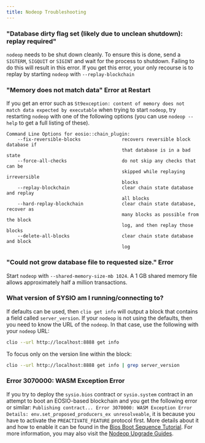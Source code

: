 ```yaml
---
title: Nodeop Troubleshooting
---
```


### "Database dirty flag set (likely due to unclean shutdown): replay required"

`nodeop` needs to be shut down cleanly. To ensure this is done, send a `SIGTERM`, `SIGQUIT` or `SIGINT` and wait for the process to shutdown. Failing to do this will result in this error. If you get this error, your only recourse is to replay by starting `nodeop` with `--replay-blockchain` 

### "Memory does not match data" Error at Restart

If you get an error such as `St9exception: content of memory does not match data expected by executable` when trying to start `nodeop`, try restarting `nodeop` with one of the following options (you can use `nodeop --help` to get a full listing of these).

```
Command Line Options for eosio::chain_plugin:
    --fix-reversible-blocks               recovers reversible block database if 
                                          that database is in a bad state
    --force-all-checks                    do not skip any checks that can be 
                                          skipped while replaying irreversible 
                                          blocks
    --replay-blockchain                   clear chain state database and replay 
                                          all blocks
    --hard-replay-blockchain              clear chain state database, recover as 
                                          many blocks as possible from the block 
                                          log, and then replay those blocks
    --delete-all-blocks                   clear chain state database and block 
                                          log
```

### "Could not grow database file to requested size." Error

Start `nodeop` with `--shared-memory-size-mb 1024`. A 1 GB shared memory file allows approximately half a million transactions.

### What version of SYSIO am I running/connecting to?

If defaults can be used, then `clio get info` will output a block that contains a field called `server_version`.  If your `nodeop` is not using the defaults, then you need to know the URL of the `nodeop`. In that case, use the following with your `nodeop` URL:

```sh
clio --url http://localhost:8888 get info
```

To focus only on the version line within the block:

```sh
clio --url http://localhost:8888 get info | grep server_version
```

### Error 3070000: WASM Exception Error

If you try to deploy the `sysio.bios` contract or `sysio.system` contract in an attempt to boot an EOSIO-based blockchain and you get the following error or similar: `Publishing contract... Error 3070000: WASM Exception Error Details: env.set_proposed_producers_ex unresolveable`, it is because you have to activate the `PREACTIVATE_FEATURE` protocol first. More details about it and how to enable it can be found in the [Bios Boot Sequence Tutorial](https://developers.eos.io/welcome/v2.1/tutorials/bios-boot-sequence/#112-set-the-eosiosystem-contract). For more information, you may also visit the [Nodeop Upgrade Guides](https://developers.eos.io/manuals/eos/latest/nodeop/upgrade-guides/).

